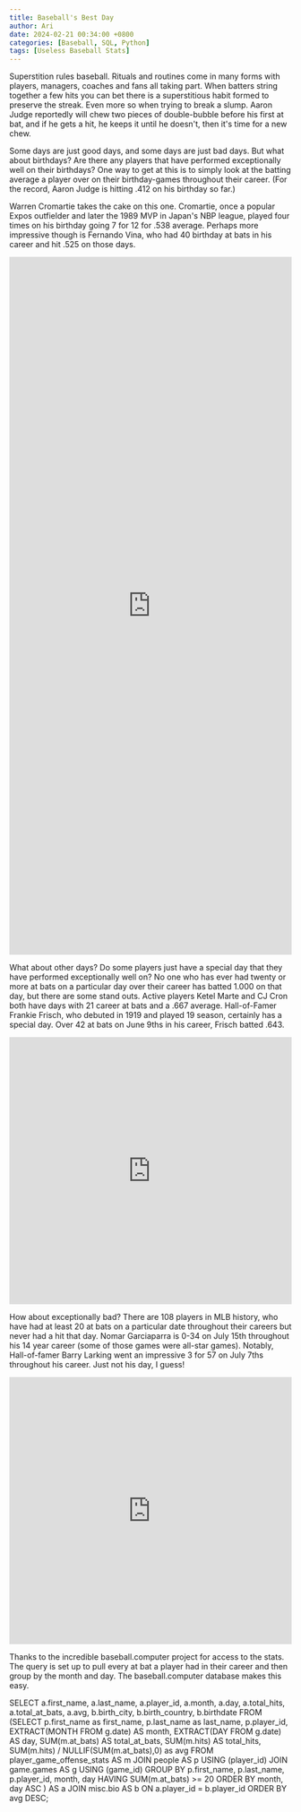 ```yaml
---
title: Baseball's Best Day
author: Ari
date: 2024-02-21 00:34:00 +0800
categories: [Baseball, SQL, Python]
tags: [Useless Baseball Stats]
---
```


Superstition rules baseball. Rituals and routines come in many forms with players, managers, coaches and fans all taking part. When batters string together a few hits you can bet there is a superstitious habit formed to preserve the streak. Even more so when trying to break a slump. Aaron Judge reportedly will chew two pieces of double-bubble before his first at bat, and if he gets a hit, he keeps it until he doesn't, then it's time for a new chew. 

Some days are just good days, and some days are just bad days. But what about birthdays? Are there any players that have performed exceptionally well on their birthdays? One way to get at this is to simply look at the batting average a player over on their birthday-games throughout their career. (For the record, Aaron Judge is hitting .412 on his birthday so far.)

Warren Cromartie takes the cake on this one. Cromartie, once a popular Expos outfielder and later the 1989 MVP in Japan's NBP league, played four times on his birthday going 7 for 12 for .538 average. Perhaps more impressive though is Fernando Vina, who had 40 birthday at bats in his career and hit .525 on those days.

<iframe title="Best Birthday Batters " aria-label="Table" id="datawrapper-chart-gEbJx" src="https://datawrapper.dwcdn.net/gEbJx/1/" scrolling="no" frameborder="0" style="width: 0; min-width: 100% !important; border: none;" height="1246" data-external="1"></iframe><script type="text/javascript">!function(){"use strict";window.addEventListener("message",(function(a){if(void 0!==a.data["datawrapper-height"]){var e=document.querySelectorAll("iframe");for(var t in a.data["datawrapper-height"])for(var r=0;r<e.length;r++)if(e[r].contentWindow===a.source){var i=a.data["datawrapper-height"][t]+"px";e[r].style.height=i}}}))}();
</script>

What about other days? Do some players just have a special day that they have performed exceptionally well on? No one who has ever had twenty or more at bats on a particular day over their career has batted 1.000 on that day, but there are some stand outs. Active players Ketel Marte and CJ Cron both have days with 21 career at bats and a .667 average. Hall-of-Famer Frankie Frisch, who debuted in 1919 and played 19 season, certainly has a special day. Over 42 at bats on June 9ths in his career, Frisch batted .643. 

<iframe title="Best Batter Days" aria-label="Table" id="datawrapper-chart-7JoWE" src="https://datawrapper.dwcdn.net/7JoWE/1/" scrolling="no" frameborder="0" style="width: 0; min-width: 100% !important; border: none;" height="477" data-external="1"></iframe><script type="text/javascript">!function(){"use strict";window.addEventListener("message",(function(a){if(void 0!==a.data["datawrapper-height"]){var e=document.querySelectorAll("iframe");for(var t in a.data["datawrapper-height"])for(var r=0;r<e.length;r++)if(e[r].contentWindow===a.source){var i=a.data["datawrapper-height"][t]+"px";e[r].style.height=i}}}))}();
</script>

How about exceptionally bad? There are 108 players in MLB history, who have had at least 20 at bats on a particular date throughout their careers but never had a hit that day. Nomar Garciaparra is 0-34 on July 15th throughout his 14 year career (some of those games were all-star games). Notably, Hall-of-famer Barry Larking went an impressive 3 for 57 on July 7ths throughout his career. Just not his day, I guess! 

<iframe title="Bad Batter Days" aria-label="Table" id="datawrapper-chart-wS7YR" src="https://datawrapper.dwcdn.net/wS7YR/1/" scrolling="no" frameborder="0" style="width: 0; min-width: 100% !important; border: none;" height="477" data-external="1"></iframe><script type="text/javascript">!function(){"use strict";window.addEventListener("message",(function(a){if(void 0!==a.data["datawrapper-height"]){var e=document.querySelectorAll("iframe");for(var t in a.data["datawrapper-height"])for(var r=0;r<e.length;r++)if(e[r].contentWindow===a.source){var i=a.data["datawrapper-height"][t]+"px";e[r].style.height=i}}}))}();
</script>

Thanks to the incredible baseball.computer project for access to the stats. The query is set up to pull every at bat a player had in their career and then group by the month and day. The baseball.computer database makes this easy. 

SELECT
	 a.first_name,
	 a.last_name,
	 a.player_id,
	 a.month,
	 a.day,
	 a.total_hits,
	 a.total_at_bats,
	 a.avg,
	 b.birth_city,
	 b.birth_country,
	 b.birthdate
FROM
	(SELECT
		  p.first_name as first_name,
		  p.last_name as last_name,
		  p.player_id,
		  EXTRACT(MONTH FROM g.date) AS month,
		  EXTRACT(DAY FROM g.date) AS day,
		  SUM(m.at_bats) AS total_at_bats,
		  SUM(m.hits) AS total_hits,
		  SUM(m.hits) / NULLIF(SUM(m.at_bats),0) as avg
		FROM player_game_offense_stats AS m
		JOIN people AS p USING (player_id)
		JOIN game.games AS g USING (game_id)
		GROUP BY p.first_name, p.last_name, p.player_id, month, day
		HAVING SUM(m.at_bats) >= 20
		ORDER BY month, day ASC
	) AS a
JOIN misc.bio AS b ON a.player_id = b.player_id
ORDER BY avg DESC;

